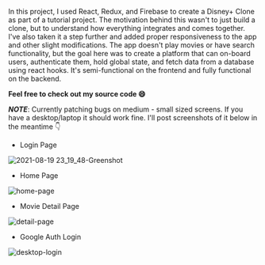In this project, I used React, Redux, and Firebase to create a Disney+ Clone as part of a tutorial project. The motivation behind this wasn't to just build a clone, but to understand how everything integrates and comes together. I've also taken it a step further and added proper responsiveness to the app and other slight modifications. The app doesn't play movies or have search functionality, but the goal here was to create a platform that can on-board users, authenticate them, hold global state, and fetch data from a database using react hooks. It's semi-functional on the frontend and fully functional on the backend. 

**Feel free to check out my source code 😄**

***NOTE***: Currently patching bugs on medium - small sized screens. If you have a desktop/laptop it should work fine. I'll post screenshots of it below in the meantime 👇

- Login Page

![2021-08-19 23_19_48-Greenshot](https://user-images.githubusercontent.com/72423262/130184778-155c26b8-5b8c-4637-8079-a006f005d7e5.png)

- Home Page

![home-page](https://user-images.githubusercontent.com/72423262/130184991-f1bf6e27-028f-43bb-b14d-529b8299c313.png)

- Movie Detail Page

![detail-page](https://user-images.githubusercontent.com/72423262/130185039-6fcd449b-361e-4433-869a-959366678016.png)

- Google Auth Login

![desktop-login](https://user-images.githubusercontent.com/72423262/130185086-2281b7e1-7d35-4ba3-be04-6f0462a9bb23.jpg)





